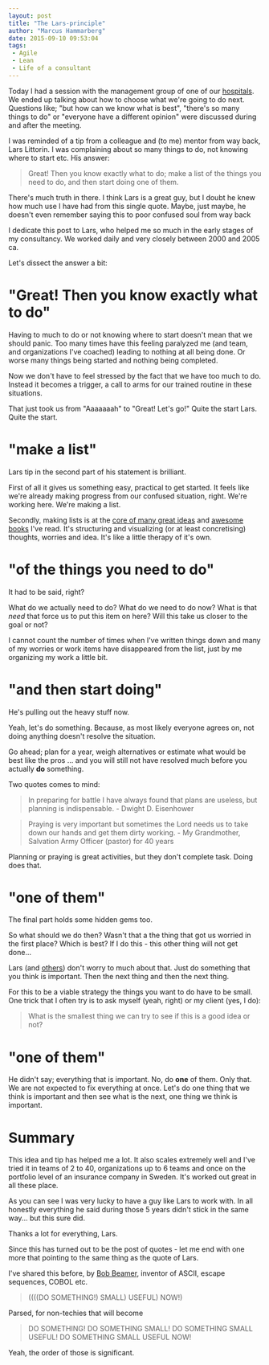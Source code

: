 ```yaml
---
layout: post
title: "The Lars-principle"
author: "Marcus Hammarberg"
date: 2015-09-10 09:53:04
tags:
 - Agile
 - Lean
 - Life of a consultant
---
```


Today I had a session with the management group of one of our [hospitals](http://www.ypkbk.id/#hospitals). We ended up talking about how to choose what we're going to do next. Questions like; "but how can we know what is best", "there's so many things to do" or "everyone have a different opinion" were discussed during and after the meeting. 

I was reminded of a tip from a colleague and (to me) mentor from way back, Lars Littorin. I was complaining about so many things to do, not knowing where to start etc. His answer: 

<blockquote>Great! Then you know exactly what to do; make a list of the things you need to do, and then start doing one of them.</blockquote>

There's much truth in there. I think Lars is a great guy, but I doubt he knew how much use I have had from this single quote. Maybe, just maybe, he doesn't even remember saying this to poor confused soul from way back

I dedicate this post to Lars, who helped me so much in the early stages of my consultancy. We worked daily and very closely between 2000 and 2005 ca. 

<a name='more'></a>

Let's dissect the answer a bit: 

# "Great! Then you know exactly what to do" 
Having to much to do or not knowing where to start doesn't mean that we should panic. Too many times have this feeling paralyzed me (and team, and organizations I've coached) leading to nothing at all being done. Or worse many things being started and nothing being completed. 

Now we don't have to feel stressed by the fact that we have too much to do. Instead it becomes a trigger, a call to arms for our trained routine in these situations. 

That just took us from "Aaaaaaah" to "Great! Let's go!" Quite the start Lars. Quite the start.

# "make a list"
Lars tip in the second part of his statement is brilliant. 

First of all it gives us something easy, practical to get started. It feels like we're already making progress from our confused situation, right. We're working here. We're making a list. 

Secondly, making lists is at the [core of many great ideas](http://gettingthingsdone.com/) and [awesome books](http://heathbrothers.com/books/switch/) I've read. 
It's structuring and visualizing (or at least concretising) thoughts, worries and idea. It's like a little therapy of it's own. 

# "of the things you need to do"
It had to be said, right?

What do we actually need to do? What do we need to do now? 
What is that *need* that force us to put this item on here? 
Will this take us closer to the goal or not?

I cannot count the number of times when I've written things down and many of my worries or work items have disappeared from the list, just by me organizing my work a little bit. 

# "and then start doing"
He's pulling out the heavy stuff now. 

Yeah, let's do something. Because, as most likely everyone agrees on, not doing anything doesn't resolve the situation. 

Go ahead; plan for a year, weigh alternatives or estimate what would be best like the pros ... and you will still not have resolved much before you actually **do** something. 

Two quotes comes to mind:

<blockquote>
    In preparing for battle I have always found that plans are useless, but planning is indispensable.
    - Dwight D. Eisenhower
</blockquote>

<blockquote>
    Praying is very important but sometimes the Lord needs us to take down our hands and get them dirty working.
    - My Grandmother, Salvation Army Officer (pastor) for 40 years
</blockquote>

Planning or praying is great activities, but they don't complete task. Doing does that. 

# "one of them"
The final part holds some hidden gems too. 

So what should we do then? Wasn't that a the thing that got us worried in the first place? Which is best? If I do this - this other thing will not get done...

Lars (and [others](https://twitter.com/WoodyZuill)) don't worry to much about that. Just do something that you think is important. Then the next thing and then the next thing. 

For this to be a viable strategy the things you want to do have to be small. One trick that I often try is to ask myself (yeah, right) or my client (yes, I do): 

<blockquote>What is the smallest thing we can try to see if this is a good idea or not?</blockquote>

# "one of them"
He didn't say; everything that is important. No, do **one** of them. Only that. 
We are not expected to fix everything at once. Let's do one thing that we think is important and then see what is the next, one thing we think is important. 

# Summary
This idea and tip has helped me a lot. It also scales extremely well and I've tried it in teams of 2 to 40, organizations up to 6 teams and once on the portfolio level of an insurance company in Sweden. It's worked out great in all these place. 

As you can see I was very lucky to have a guy like Lars to work with. In all honestly everything he said during those 5 years didn't stick in the same way... but this sure did.

Thanks a lot for everything, Lars. 

Since this has turned out to be the post of quotes - let me end with one more that pointing to the same thing as the quote of Lars. 

I've shared this before, by [Bob Beamer](http://www.bobbemer.com/), inventor of ASCII, escape sequences, COBOL etc.

<blockquote>
    ((((DO SOMETHING!) SMALL) USEFUL) NOW!)
</blockquote>

Parsed, for non-techies that will become

<blockquote>
    DO SOMETHING!
    DO SOMETHING SMALL!
    DO SOMETHING SMALL USEFUL!
    DO SOMETHING SMALL USEFUL NOW!
</blockquote>

Yeah, the order of those is significant. 


